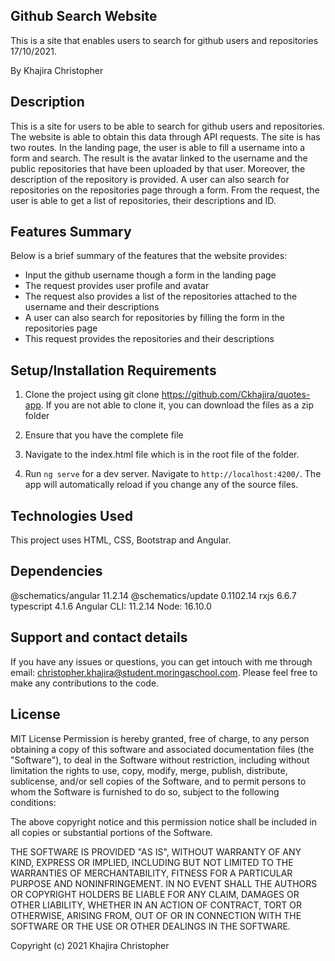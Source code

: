 ## Github Search Website

This is a site that enables users to search for github users and repositories 17/10/2021.

By Khajira Christopher

## Description

This is a site for users to be able to search for github users and repositories. The website is able to obtain this data through API requests. The site is has two routes. In the landing page, the user is able to fill a username into a form and search. The result is the avatar linked to the username and the public repositories that have been uploaded by that user. Moreover, the description of the repository is provided. A user can also search for repositories on the repositories page through a form. From the request, the user is able to get a list of repositories, their descriptions and ID.   

## Features Summary

Below is a brief summary of the features that the website provides:

- Input the github username though a form in the landing page
- The request provides user profile and avatar 
- The request also provides a list of the repositories attached to the username and their descriptions
- A user can also search for repositories by filling the form in the repositories page
- This request provides the repositories and their descriptions

## Setup/Installation Requirements

1. Clone the project using git clone https://github.com/Ckhajira/quotes-app. If you are not able to clone it, you can download the files as a zip folder

2. Ensure that you have the complete file

3. Navigate to the index.html file which is in the root file of the folder.

4. Run `ng serve` for a dev server. Navigate to `http://localhost:4200/`. The app will automatically reload if you change any of the source files.



## Technologies Used

This project uses HTML, CSS, Bootstrap and Angular.

## Dependencies
@schematics/angular             11.2.14
@schematics/update              0.1102.14
rxjs                            6.6.7
typescript                      4.1.6
Angular CLI: 11.2.14
Node: 16.10.0

## Support and contact details

If you have any issues or questions, you can get intouch with me through email: christopher.khajira@student.moringaschool.com. Please feel free to make any contributions to the code.

## License

MIT License
Permission is hereby granted, free of charge, to any person obtaining a copy of this software and associated documentation files (the "Software"), to deal in the Software without restriction, including without limitation the rights to use, copy, modify, merge, publish, distribute, sublicense, and/or sell copies of the Software, and to permit persons to whom the Software is furnished to do so, subject to the following conditions:

The above copyright notice and this permission notice shall be included in all copies or substantial portions of the Software.

THE SOFTWARE IS PROVIDED "AS IS", WITHOUT WARRANTY OF ANY KIND, EXPRESS OR IMPLIED, INCLUDING BUT NOT LIMITED TO THE WARRANTIES OF MERCHANTABILITY, FITNESS FOR A PARTICULAR PURPOSE AND NONINFRINGEMENT. IN NO EVENT SHALL THE AUTHORS OR COPYRIGHT HOLDERS BE LIABLE FOR ANY CLAIM, DAMAGES OR OTHER LIABILITY, WHETHER IN AN ACTION OF CONTRACT, TORT OR OTHERWISE, ARISING FROM, OUT OF OR IN CONNECTION WITH THE SOFTWARE OR THE USE OR OTHER DEALINGS IN THE SOFTWARE.

Copyright (c) 2021 Khajira Christopher
